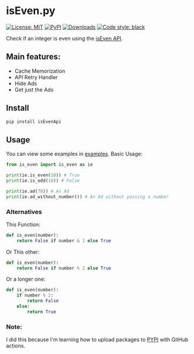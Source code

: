 # isEven.py

<p>
<a href="https://github.com/UltiRequiem/isEven.py/blob/main/LICENSE"><img alt="License: MIT" src="https://black.readthedocs.io/en/stable/_static/license.svg"></a>
<a href="https://pypi.org/project/isevenapi"><img alt="PyPI" src="https://img.shields.io/pypi/v/isevenapi"></a>
<a href="https://pepy.tech/project/isevenapi"><img alt="Downloads" src="https://pepy.tech/badge/isevenapi"></a>
<a href="https://github.com/UltiRequiem/isEven.py"><img alt="Code style: black" src="https://img.shields.io/badge/code%20style-black-000000.svg"></a>
</p>

Check if an integer is even using the [isEven API](https://isevenapi.xyz).

## Main features:

- Cache Memorization
- API Retry Handler
- Hide Ads
- Get just the Ads

## Install

```bash
pip install isEvenApi
```

## Usage

You can view some examples in [examples](https://github.com/UltiRequiem/isEven.py/tree/main/examples).
Basic Usage:

```python
from is_even import is_even as ie

print(ie.is_even(10)) # True
print(ie.is_odd(10)) # False

print(ie.ad(78)) # An Ad
print(ie.ad_without_number()) # An Ad without passing a number
```

### Alternatives

This Function:

```python
def is_even(number):
    return False if number & 1 else True
```

Or This other:

```python
def is_even(number):
    return False if number % 2 else True
```

Or a longer one:

```python
def is_even(number):
    if number % 2:
        return False
    else:
        return True
```

### Note:

I did this because I'm learning how to upload packages to [PYPI](https://pypi.org/project/isEvenAPI) with GitHub actions.
